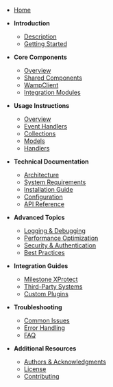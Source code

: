 ﻿* [Home](README.md)

* **Introduction**
  * [Description](description.md)
  * [Getting Started](getting-started.md)

* **Core Components**
  * [Overview](core-components.md)
  * [Shared Components](core-components/shared-components.md)
  * [WampClient](core-components/wamp-client.md)
  * [Integration Modules](core-components/integration-modules.md)

* **Usage Instructions**
  * [Overview](usage-instructions.md)
  * [Event Handlers](usage-instructions/event-handlers.md)
  * [Collections](usage-instructions/collections.md)
  * [Models](usage-instructions/models.md)
  * [Handlers](usage-instructions/handlers.md)

* **Technical Documentation**
  * [Architecture](technical/architecture.md)
  * [System Requirements](technical/system-requirements.md)
  * [Installation Guide](technical/installation.md)
  * [Configuration](technical/configuration.md)
  * [API Reference](technical/api-reference.md)

* **Advanced Topics**
  * [Logging & Debugging](advanced/logging-debugging.md)
  * [Performance Optimization](advanced/performance.md)
  * [Security & Authentication](advanced/security.md)
  * [Best Practices](advanced/best-practices.md)

* **Integration Guides**
  * [Milestone XProtect](integrations/milestone-xprotect.md)
  * [Third-Party Systems](integrations/third-party.md)
  * [Custom Plugins](integrations/custom-plugins.md)

* **Troubleshooting**
  * [Common Issues](troubleshooting/common-issues.md)
  * [Error Handling](troubleshooting/error-handling.md)
  * [FAQ](troubleshooting/faq.md)

* **Additional Resources**
  * [Authors & Acknowledgments](authors.md)
  * [License](LICENSE.md)
  * [Contributing](contributing.md)
